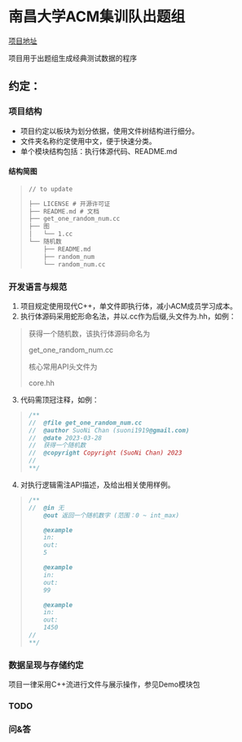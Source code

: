 # 南昌大学ACM集训队出题组

[项目地址](https://github.com/ncuacm/ncutest)

项目用于出题组生成经典测试数据的程序

## 约定：

### 项目结构

* 项目约定以板块为划分依据，使用文件树结构进行细分。
* 文件夹名称约定使用中文，便于快速分类。
* 单个模块结构包括：执行体源代码、README.md

#### 结构简图

> ```markdown
> // to update
>
> ├── LICENSE # 开源许可证
> ├── README.md # 文档
> ├── get_one_random_num.cc
> ├── 图
> │   └── 1.cc
> └── 随机数
>     ├── README.md
>     ├── random_num
>     └── random_num.cc
> ```

### 开发语言与规范

1. 项目规定使用现代C++，单文件即执行体，减小ACM成员学习成本。
2. 执行体源码采用蛇形命名法，并以.cc作为后缀,头文件为.hh，如例：

> 获得一个随机数，该执行体源码命名为
>
> get_one_random_num.cc
>
> 核心常用API头文件为
>
> core.hh

3. 代码需顶冠注释，如例：

> ```C++
> /**
> //  @file get_one_random_num.cc
> //  @author SuoNi Chan (suoni1919@gmail.com)
> //  @date 2023-03-28
> //  获得一个随机数
> //  @copyright Copyright (SuoNi Chan) 2023
> //  
> **/
> ```

4. 对执行逻辑需注API描述，及给出相关使用样例。

> ```C++
> /**
> //  @in 无
>     @out 返回一个随机数字 (范围：0 ~ int_max)
>
>     @example
>     in:
>     out:
>     5
>
>     @example
>     in:
>     out:
>     99
>
>     @example
>     in:
>     out:
>     1450
> //  
> **/
> ```

### 数据呈现与存储约定

项目一律采用C++流进行文件与展示操作，参见Demo模块包

### TODO


### 问&答
